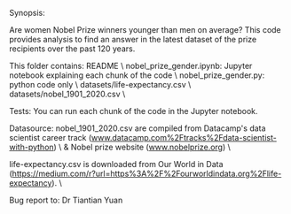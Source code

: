 Synopsis:

Are women Nobel Prize winners younger than men on average? This code provides analysis to find an answer in the latest dataset of the prize recipients over the past 120 years. 

This folder contains:
README  \\ 
nobel_prize_gender.ipynb: Jupyter notebook explaining each chunk of the code \\ 
nobel_prize_gender.py: python code only \\
datasets/life-expectancy.csv \\
datasets/nobel_1901_2020.csv \\

Tests:
You can run each chunk of the code in the Jupyter notebook.

Datasource:
nobel_1901_2020.csv are compiled from 
Datacamp's data scientist career track (www.datacamp.com%2Ftracks%2Fdata-scientist-with-python) \\
& 
Nobel prize website (www.nobelprize.org) \\

life-expectancy.csv is downloaded from Our World in Data (https://medium.com/r?url=https%3A%2F%2Fourworldindata.org%2Flife-expectancy). \\


Bug report to: Dr Tiantian Yuan
